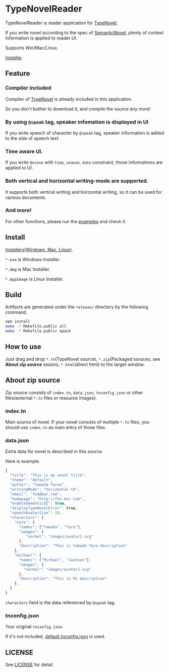# TypeNovelReader

TypeNovelReader is reader application for [TypeNovel](https://github.com/tategakibunko/TypeNovel).

If you write novel according to the spec of [SemanticNovel](https://github.com/tategakibunko/SemanticNovel), plenty of context information is applied to reader UI.

Supports Win/Mac/Linux.

[Installer](https://github.com/tategakibunko/TypeNovelReader/tree/master/release).

## Feature

### Compiler included

Compiler of [TypeNovel](https://github.com/tategakibunko/TypeNovel) is already included in this application.

So you don't bother to download it, and compile the source any more!

### By using `@speak` tag, speaker infomation is displayed in UI

If you write speech of character by `@speak` tag, speaker information is added to the side of speech text.

### Time aware UI.

If you write `@scene` with `time`, `season`, `date` constraint, those informations are applied to UI.

### Both vertical and horizontal writing-mode are supported.

It supports both vertical writing and horizontal writing, so it can be used for various documents.

### And more!

For other functions, please run the [examples](/examples) and check it.

## Install

[Installers(Windows, Mac, Linux)](/release).

`*.exe` is Windows Installer.

`*.dmg` is Mac Installer.

`*.AppImage` is Linux Installer.

## Build

Artifacts are generated under the `release/` directory by the following command.

```bash
npm install
make -f Makefile.public all
make -f Makefile.public epack
```

## How to use

Just drag and drop `*.tn`(TypeNovel source), `*.zip`(Packaged soruces, see **About zip source** sesion), `*.html`(direct html) to the target window.

## About zip source

Zip source consists of `index.tn`, `data.json`, `tnconfig.json` or other files(external `*.tn` files or resource images).

### index.tn

Main source of novel. If your novel consists of multiple `*.tn` files, you should use `index.tn` as main entry of those files.

### data.json

Extra data for novel is described in this source.

Here is example.

```javascript
{
  "title": "This is my novel title",
  "theme": "default",
  "author": "Yamada Tarou",
  "writingMode": "horizontal-tb",
  "email": "foo@bar.com",
  "homepage": "http://foo.bar.com",
  "enableSemanticUI": true,
  "displayTypeNovelError": true,
  "speechAvatarSize": 50,
  "characters": {
    "taro": {
      "names": ["Yamada", "Taro"],
      "images": {
         "normal": "images/avatar2.svg"
      },
      "description": "This is Yamada Taro description"
    },
    "michael": {
      "names": ["Michael", "Jackson"],
      "images": {
        "normal": "images/avatar1.svg"
      },
      "description": "This is MJ description"
    },
  }
}
```

`characters` field is the data referenced by `@speak` tag.

### tnconfig.json

Your original `tnconfig.json`.

If it's not included, [default tnconfig.json](/tnc/config/init.tnconfig.json) is used.

## LICENSE

See [LICENSE](/LICENCE) for detail.
